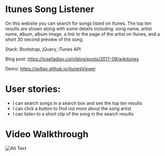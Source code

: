# Itunes Song Listener
On this website you can search for songs listed on Itunes. The top ten results are shown along with some details including: song name, 
artist name, album, album image, a link to the page of the artist on Itunes, and a short 30 second preview of the song.

Stack: Bootstrap, jQuery, iTunes API

Blog post: https://josefadlao.com/blog/posts/2017-08/wikitunes

Demo: https://jadlao.github.io/itunesViewer

# User stories:
* I can search songs in a search box and see the top ten results
* I can click a button to find out more about the song artist
* I can listen to a short clip of the song in the search results

# Video Walkthrough

![Alt Text](https://image.ibb.co/kiofj5/itunes.gif)
